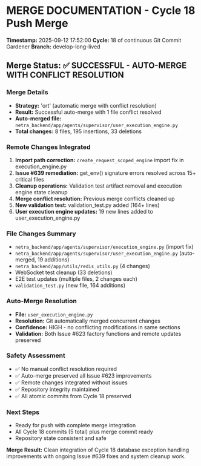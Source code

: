 # MERGE DOCUMENTATION - Cycle 18 Push Merge

**Timestamp:** 2025-09-12 17:52:00
**Cycle:** 18 of continuous Git Commit Gardener
**Branch:** develop-long-lived

## Merge Status: ✅ SUCCESSFUL - AUTO-MERGE WITH CONFLICT RESOLUTION

### Merge Details
- **Strategy:** 'ort' (automatic merge with conflict resolution)
- **Result:** Successful auto-merge with 1 file conflict resolved
- **Auto-merged file:** `netra_backend/app/agents/supervisor/user_execution_engine.py`
- **Total changes:** 8 files, 195 insertions, 33 deletions

### Remote Changes Integrated
1. **Import path correction:** `create_request_scoped_engine` import fix in execution_engine.py
2. **Issue #639 remediation:** get_env() signature errors resolved across 15+ critical files
3. **Cleanup operations:** Validation test artifact removal and execution engine state cleanup
4. **Merge conflict resolution:** Previous merge conflicts cleaned up
5. **New validation test:** validation_test.py added (164+ lines)
6. **User execution engine updates:** 19 new lines added to user_execution_engine.py

### File Changes Summary
- `netra_backend/app/agents/supervisor/execution_engine.py` (import fix)
- `netra_backend/app/agents/supervisor/user_execution_engine.py` (auto-merged, 19 additions)
- `netra_backend/app/utils/redis_utils.py` (4 changes)
- WebSocket test cleanup (33 deletions)
- E2E test updates (multiple files, 2 changes each)
- `validation_test.py` (new file, 164 additions)

### Auto-Merge Resolution
- **File:** `user_execution_engine.py`
- **Resolution:** Git automatically merged concurrent changes
- **Confidence:** HIGH - no conflicting modifications in same sections
- **Validation:** Both Issue #623 factory functions and remote updates preserved

### Safety Assessment
- ✅ No manual conflict resolution required
- ✅ Auto-merge preserved all Issue #623 improvements
- ✅ Remote changes integrated without issues
- ✅ Repository integrity maintained
- ✅ All atomic commits from Cycle 18 preserved

### Next Steps
- Ready for push with complete merge integration
- All Cycle 18 commits (5 total) plus merge commit ready
- Repository state consistent and safe

**Merge Result:** Clean integration of Cycle 18 database exception handling improvements with ongoing Issue #639 fixes and system cleanup work.